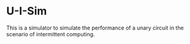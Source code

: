 # U-I-Sim
 
This is a simulator to simulate the performance of a unary circuit in the scenario of intermittent computing.
